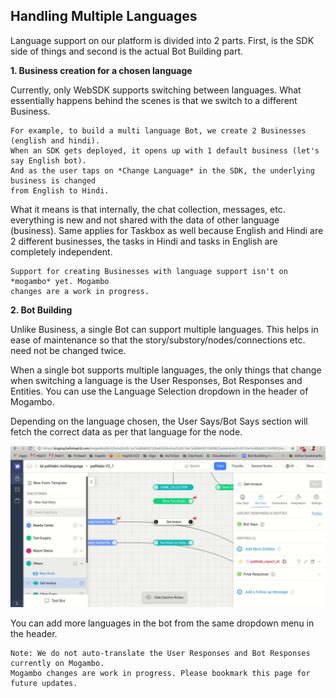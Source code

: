 ## Handling Multiple Languages

Language support on our platform is divided into 2 parts. First, is the SDK side of things and second is the actual Bot Building part.

**1. Business creation for a chosen language**

Currently, only WebSDK supports switching between languages. What essentially happens behind the scenes is that we switch to a different Business.

    For example, to build a multi language Bot, we create 2 Businesses (english and hindi). 
    When an SDK gets deployed, it opens up with 1 default business (let's say English bot). 
    And as the user taps on *Change Language* in the SDK, the underlying business is changed 
    from English to Hindi.

What it means is that internally, the chat collection, messages, etc. everything is new and not shared with the data of other language (business). Same applies for Taskbox as well because English and Hindi are 2 different businesses, the tasks in Hindi and tasks in English are completely independent.

    Support for creating Businesses with language support isn't on *mogambo* yet. Mogambo
    changes are a work in progress.

**2. Bot Building**

Unlike Business, a single Bot can support multiple languages. This helps in ease of maintenance so that the story/substory/nodes/connections etc. need not be changed twice.

When a single bot supports multiple languages, the only things that change when switching a language is the User Responses, Bot Responses and Entities. You can use the Language Selection dropdown in the header of Mogambo.

Depending on the language chosen, the User Says/Bot Says section will fetch the correct data as per that language for the node. 

![Language selection on Mogambo](/docs/bot-builder/assets/language-change.gif)

You can add more languages in the bot from the same dropdown menu in the header.

    Note: We do not auto-translate the User Responses and Bot Responses currently on Mogambo. 
    Mogambo changes are work in progress. Please bookmark this page for future updates. 
